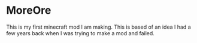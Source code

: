 MoreOre
=======

This is my first minecraft mod I am making. This is based of an idea I had a few years back when I was trying to make a mod and failed.
